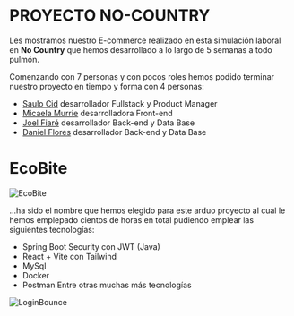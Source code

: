 # PROYECTO NO-COUNTRY

Les mostramos nuestro E-commerce realizado en esta simulación laboral en **No Country** que hemos desarrollado a lo largo de 5 semanas a todo pulmón.

Comenzando con 7 personas y con pocos roles hemos podido terminar nuestro proyecto en tiempo y forma con 4 personas:

- [Saulo Cid](https://github.com/saulocid) desarrollador Fullstack y Product Manager
- [Micaela Murrie](https://github.com/MicaelaMurrie) desarrolladora Front-end
- [Joel Fiaré](https://github.com/JoelFiare) desarrollador Back-end y Data Base
- [Daniel Flores](https://github.com/xOnlinEx) desarrollador Back-end y Data Base

# EcoBite

![EcoBite](https://i.postimg.cc/NjkGYdKc/EcoBite.jpg)

...ha sido el nombre que hemos elegido para este arduo proyecto al cual le hemos emplepado cientos de horas en total pudiendo emplear las siguientes tecnologías:
- Spring Boot Security con JWT (Java)
- React + Vite con Tailwind
- MySql
- Docker
- Postman
Entre otras muchas más tecnologías

![LoginBounce](https://github.com/No-Country/c16-47-n-java/blob/main/imagenes/Login%20Bounce.gif)
